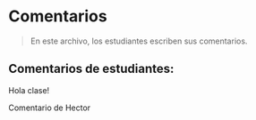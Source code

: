 # Comentarios

> En este archivo, los estudiantes escriben sus comentarios.

## Comentarios de estudiantes:


Hola clase! 


Comentario de Hector
